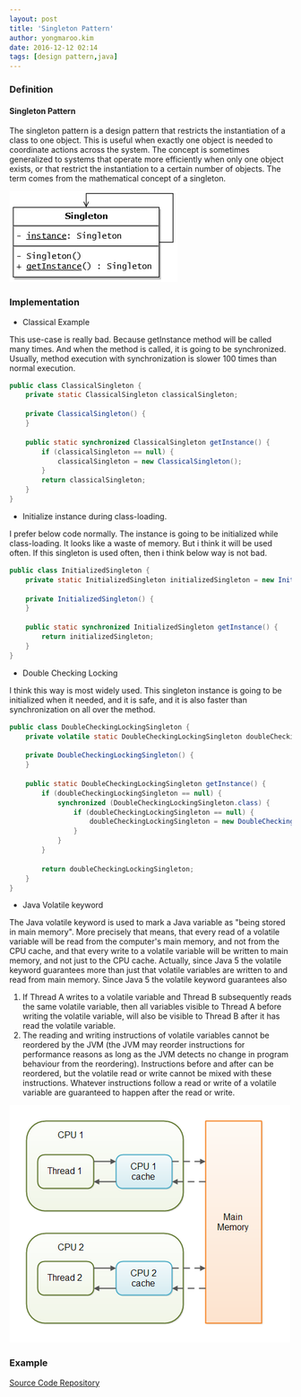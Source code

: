 ```yaml
---
layout: post
title: 'Singleton Pattern'
author: yongmaroo.kim
date: 2016-12-12 02:14
tags: [design pattern,java]
---
```


### Definition

#### Singleton Pattern

The singleton pattern is a design pattern that restricts the instantiation of a class to one object. This is useful when exactly one object is needed to coordinate actions across the system. The concept is sometimes generalized to systems that operate more efficiently when only one object exists, or that restrict the instantiation to a certain number of objects. The term comes from the mathematical concept of a singleton.

![Singleton Pattern Class Diagram](/files/design-pattern/singleton-pattern/singleton-pattern.png)


### Implementation

- Classical Example

This use-case is really bad. Because getInstance method will be called many times. And when the method is called, it is going to be synchronized. Usually, method execution with synchronization is slower 100 times than normal execution.

```java
public class ClassicalSingleton {
	private static ClassicalSingleton classicalSingleton;

	private ClassicalSingleton() {
	}

	public static synchronized ClassicalSingleton getInstance() {
		if (classicalSingleton == null) {
			classicalSingleton = new ClassicalSingleton();
		}
		return classicalSingleton;
	}
}
```

- Initialize instance during class-loading.

I prefer below code normally. The instance is going to be initialized while class-loading. It looks like a waste of memory. But i think it will be used often. If this singleton is used often, then i think below way is not bad.

```java
public class InitializedSingleton {
	private static InitializedSingleton initializedSingleton = new InitializedSingleton();

	private InitializedSingleton() {
	}

	public static synchronized InitializedSingleton getInstance() {
		return initializedSingleton;
	}
}
```

- Double Checking Locking

I think this way is most widely used. This singleton instance is going to be initialized when it needed, and it is safe, and it is also faster than synchronization on all over the method.

```java
public class DoubleCheckingLockingSingleton {
	private volatile static DoubleCheckingLockingSingleton doubleCheckingLockingSingleton;

	private DoubleCheckingLockingSingleton() {
	}

	public static DoubleCheckingLockingSingleton getInstance() {
		if (doubleCheckingLockingSingleton == null) {
			synchronized (DoubleCheckingLockingSingleton.class) {
				if (doubleCheckingLockingSingleton == null) {
					doubleCheckingLockingSingleton = new DoubleCheckingLockingSingleton();
				}
			}
		}

		return doubleCheckingLockingSingleton;
	}
}
```

- Java Volatile keyword

The Java volatile keyword is used to mark a Java variable as "being stored in main memory". More precisely that means, that every read of a volatile variable will be read from the computer's main memory, and not from the CPU cache, and that every write to a volatile variable will be written to main memory, and not just to the CPU cache.
Actually, since Java 5 the volatile keyword guarantees more than just that volatile variables are written to and read from main memory. 
Since Java 5 the volatile keyword guarantees also
  
  1. If Thread A writes to a volatile variable and Thread B subsequently reads the same volatile variable, then all variables visible to Thread A before writing the volatile variable, will also be visible to Thread B after it has read the volatile variable. 
  2. The reading and writing instructions of volatile variables cannot be reordered by the JVM (the JVM may reorder instructions for performance reasons as long as the JVM detects no change in program behaviour from the reordering). Instructions before and after can be reordered, but the volatile read or write cannot be mixed with these instructions. Whatever instructions follow a read or write of a volatile variable are guaranteed to happen after the read or write.

![volatile](/files/design-pattern/singleton-pattern/java-volatile.png)

### Example

[Source Code Repository](https://github.com/kymr/design-pattern/tree/master/src/main/java/design/pattern/singleton)


